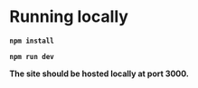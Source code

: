 # Running locally

**`npm install`**

**`npm run dev`**

**The site should be hosted locally at port 3000.**
